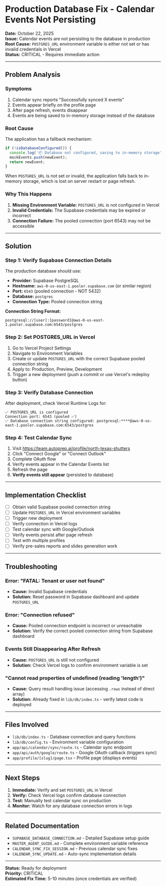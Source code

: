 # Production Database Fix - Calendar Events Not Persisting

**Date:** October 22, 2025  
**Issue:** Calendar events are not persisting to the database in production  
**Root Cause:** `POSTGRES_URL` environment variable is either not set or has invalid credentials in Vercel  
**Status:** CRITICAL - Requires immediate action

---

## Problem Analysis

### Symptoms
1. Calendar sync reports "Successfully synced X events"
2. Events appear briefly on the profile page
3. After page refresh, events disappear
4. Events are being saved to in-memory storage instead of the database

### Root Cause
The application has a fallback mechanism:
```typescript
if (!isDatabaseConfigured()) {
  console.log('📦 Database not configured, saving to in-memory storage');
  mockEvents.push(newEvent);
  return newEvent;
}
```

When `POSTGRES_URL` is not set or invalid, the application falls back to in-memory storage, which is lost on server restart or page refresh.

### Why This Happens
1. **Missing Environment Variable:** `POSTGRES_URL` is not configured in Vercel
2. **Invalid Credentials:** The Supabase credentials may be expired or incorrect
3. **Connection Failure:** The pooled connection (port 6543) may not be accessible

---

## Solution

### Step 1: Verify Supabase Connection Details

The production database should use:
- **Provider:** Supabase PostgreSQL
- **Hostname:** `aws-0-us-east-1.pooler.supabase.com` (or similar region)
- **Port:** `6543` (pooled connection - NOT 5432)
- **Database:** `postgres`
- **Connection Type:** Pooled connection string

**Connection String Format:**
```
postgresql://[user]:[password]@aws-0-us-east-1.pooler.supabase.com:6543/postgres
```

### Step 2: Set POSTGRES_URL in Vercel

1. Go to Vercel Project Settings
2. Navigate to Environment Variables
3. Create or update `POSTGRES_URL` with the correct Supabase pooled connection string
4. Apply to: Production, Preview, Development
5. Trigger a new deployment (push a commit or use Vercel's redeploy button)

### Step 3: Verify Database Connection

After deployment, check Vercel Runtime Logs for:
```
✅ POSTGRES_URL is configured
Connection port: 6543 (pooled ✅)
✅ Database connection string configured: postgresql:****@aws-0-us-east-1.pooler.supabase.com:6543/postgres
```

### Step 4: Test Calendar Sync

1. Visit https://team.autoprep.ai/profile/north-texas-shutters
2. Click "Connect Google" or "Connect Outlook"
3. Complete OAuth flow
4. Verify events appear in the Calendar Events list
5. Refresh the page
6. **Verify events still appear** (persisted to database)

---

## Implementation Checklist

- [ ] Obtain valid Supabase pooled connection string
- [ ] Update `POSTGRES_URL` in Vercel environment variables
- [ ] Trigger new deployment
- [ ] Verify connection in Vercel logs
- [ ] Test calendar sync with Google/Outlook
- [ ] Verify events persist after page refresh
- [ ] Test with multiple profiles
- [ ] Verify pre-sales reports and slides generation work

---

## Troubleshooting

### Error: "FATAL: Tenant or user not found"
- **Cause:** Invalid Supabase credentials
- **Solution:** Reset password in Supabase dashboard and update `POSTGRES_URL`

### Error: "Connection refused"
- **Cause:** Pooled connection endpoint is incorrect or unreachable
- **Solution:** Verify the correct pooled connection string from Supabase dashboard

### Events Still Disappearing After Refresh
- **Cause:** `POSTGRES_URL` is still not configured
- **Solution:** Check Vercel logs to confirm environment variable is set

### "Cannot read properties of undefined (reading 'length')"
- **Cause:** Query result handling issue (accessing `.rows` instead of direct array)
- **Solution:** Already fixed in `lib/db/index.ts` - verify latest code is deployed

---

## Files Involved

- `lib/db/index.ts` - Database connection and query functions
- `lib/db/config.ts` - Environment variable configuration
- `app/api/calendar/sync/route.ts` - Calendar sync endpoint
- `app/api/auth/google/route.ts` - Google OAuth callback (triggers sync)
- `app/profile/[slug]/page.tsx` - Profile page (displays events)

---

## Next Steps

1. **Immediate:** Verify and set `POSTGRES_URL` in Vercel
2. **Verify:** Check Vercel logs confirm database connection
3. **Test:** Manually test calendar sync on production
4. **Monitor:** Watch for any database connection errors in logs

---

## Related Documentation

- `SUPABASE_DATABASE_CONNECTION.md` - Detailed Supabase setup guide
- `MASTER_AGENT_GUIDE.md` - Complete environment variable reference
- `CALENDAR_SYNC_FIX_SESSION.md` - Previous calendar sync fixes
- `CALENDAR_SYNC_UPDATE.md` - Auto-sync implementation details

---

**Status:** Ready for deployment  
**Priority:** CRITICAL  
**Estimated Fix Time:** 5-10 minutes (once credentials are verified)
